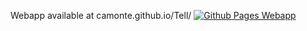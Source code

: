 Webapp available at
camonte.github.io/Tell/
[![Github Pages Webapp](https://github.com/Camonte/Tell/actions/workflows/deploy-webapp.yml/badge.svg)](https://github.com/Camonte/Tell/actions/workflows/deploy-webapp.yml)
